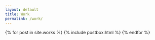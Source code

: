 ```yaml
---
layout: default
title: Work
permalink: /work/
---
```


<div class="works-grid-container">
    {% for post in site.works %}
        {% include postbox.html %}
    {% endfor %}
</div>